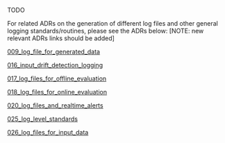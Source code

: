 TODO        



For related ADRs on the generation of different log files and other general logging standards/routines, please see the ADRs below:  [NOTE: new relevant ADRs links should be added]

[009_log_file_for_generated_data](/documentation/ADRs/009_log_file_for_generated_data.md)

[016_input_drift_detection_logging](/documentation/ADRs/016_input_drift_detection_logging.md)

[017_log_files_for_offline_evaluation](/documentation/ADRs/017_log_files_for_offline_evaluation.md)

[018_log_files_for_online_evaluation](/documentation/ADRs/018_log_files_for_online_evaluation.md)

[020_log_files_and_realtime_alerts](/documentation/ADRs/020_log_files_and_realtime_alerts.md)

[025_log_level_standards](/documentation/ADRs/025_log_level_standards.md)

[026_log_files_for_input_data](/documentation/ADRs/026_log_files_for_input_data.md)
